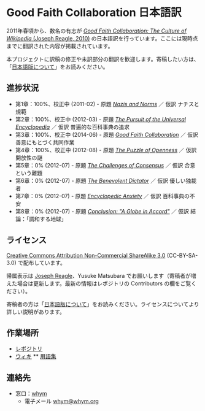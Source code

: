 # Good Faith Collaboration 日本語訳
2011年春頃から、数名の有志が [*Good Faith Collaboration: The Culture of Wikipedia* (Joseph Reagle, 2010)](http://reagle.org/joseph/2010/gfc/) の日本語訳を行っています。ここには現時点までに翻訳された内容が掲載されています。

本プロジェクトに訳稿の修正や未訳部分の翻訳を歓迎します。寄稿したい方は、「[日本語版について](about-ja.md)」をお読みください。

## 進捗状況
* 第1章：100%、校正中 (2011-02) - 原題 *[Nazis and Norms](http://reagle.org/joseph/2010/gfc/chapter-1.html)* ／ 仮訳 ナチスと規範
* 第2章：100%、校正中 (2012-03) - 原題 *[The Pursuit of the Universal Encyclopedia](http://reagle.org/joseph/2010/gfc/chapter-2.html)* ／ 仮訳 普遍的な百科事典の追求
* 第3章：100%、校正中 (2014-06) - 原題 *[Good Faith Collaboration](http://reagle.org/joseph/2010/gfc/chapter-3.html)* ／ 仮訳 善意にもとづく共同作業
* 第4章：100%、校正中 (2012-08) - 原題 *[The Puzzle of Openness](http://reagle.org/joseph/2010/gfc/chapter-4.html)* ／ 仮訳 開放性の謎
* 第5章：0% (2012-07) - 原題 *[The Challenges of Consensus](http://reagle.org/joseph/2010/gfc/chapter-5.html)* ／ 仮訳 合意という難題
* 第6章：0% (2012-07) - 原題 *[The Benevolent Dictator](http://reagle.org/joseph/2010/gfc/chapter-6.html)* ／ 仮訳 優しい独裁者
* 第7章：0% (2012-07) - 原題 *[Encyclopedic Anxiety](http://reagle.org/joseph/2010/gfc/chapter-7.html)* ／ 仮訳 百科事典の不安
* 第8章：0% (2012-07) - 原題 *[Conclusion: "A Globe in Accord"](http://reagle.org/joseph/2010/gfc/chapter-8.html)* ／ 仮訳 結論：「調和する地球」

## ライセンス
[Creative Commons Attribution Non-Commercial ShareAlike 3.0](http://creativecommons.org/licenses/by-nc-sa/3.0/) (CC-BY-SA-3.0) で配布しています。

帰属表示は [Joseph Reagle](http://reagle.org)、Yusuke Matsubara でお願いします（寄稿者が増えた場合は更新します。最新の情報はレポジトリの Contributors の欄をご覧ください）。

寄稿者の方は「[日本語版について](about-ja.md)」をお読みください。ライセンスについてより詳しい説明があります。

## 作業場所
* [レポジトリ](https://github.com/good-faith-collaboration-ja)
* [ウィキ](https://github.com/good-faith-collaboration-ja/gfc-ja/wiki)
** [用語集](https://github.com/good-faith-collaboration-ja/gfc-ja/wiki/%E7%94%A8%E8%AA%9E%E9%9B%86)

## 連絡先
 * 窓口：[whym](https://github.com/whym)
   * 電子メール whym@whym.org <Yusuke Matsubara>
